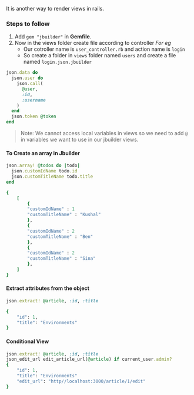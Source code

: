 It is another way to render views in rails.

### Steps to follow
1. Add `gem "jbuilder"` in **Gemfile**.
2. Now in the views folder create file according to controller
*For eg*
	- Our cotroller name is `user_controller.rb` and action name is `login`
	- So create a folder in `views` folder named `users` and create a file named `login.json.jbuilder`
```rb
json.data do
  json.user do
    json.call(
      @user,
      :id,
      :username
    )
  end
  json.token @token
end
```

> Note: We cannot access local variables in views so we need to add `@` in variables we want to use in our jbuilder views.

#### To Create an array in Jbuilder
```rb
json.array! @todos do |todo|
  json.customIdName todo.id
  json.customTitleName todo.title
end

{
	[
		{
		"customIdName" : 1
		"customTitleName" : "Kushal"
		},
		{
		"customIdName" : 2
		"customTitleName" : "Ben"
		},
		{
		"customIdName" : 2
		"customTitleName" : "Sina"
		},
	]
}

```

#### Extract attributes from the object
```rb
json.extract! @article, :id, :title

{
	"id": 1,
	"title": "Environments" 
}
```


#### Conditional View
```rb
json.extract! @article, :id, :title
json_edit_url edit_article_url(@article) if current_user.admin?
{
	"id": 1,
	"title": "Environments" 
	"edit_url": "http//localhost:3000/article/1/edit"
}
```

